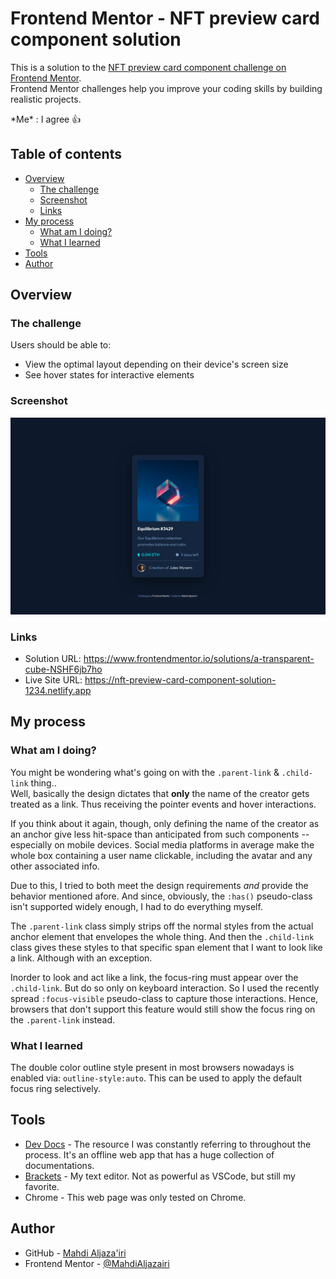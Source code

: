 # Frontend Mentor - NFT preview card component solution

This is a solution to the [NFT preview card component challenge on Frontend Mentor](https://www.frontendmentor.io/challenges/nft-preview-card-component-SbdUL_w0U).  
Frontend Mentor challenges help you improve your coding skills by building realistic projects. 

\*Me\* : I agree 👍

## Table of contents

- [Overview](#overview)
  - [The challenge](#the-challenge)
  - [Screenshot](#screenshot)
  - [Links](#links)
- [My process](#my-process)
  - [What am I doing?](#what-am-i-doing)
  - [What I learned](#what-i-learned)
- [Tools](#tools)
- [Author](#author)

## Overview

### The challenge

Users should be able to:

- View the optimal layout depending on their device's screen size
- See hover states for interactive elements

### Screenshot

![My Fabulous Work!](./screenshot.png)

### Links

- Solution URL: <https://www.frontendmentor.io/solutions/a-transparent-cube-NSHF6jb7ho>
- Live Site URL: <https://nft-preview-card-component-solution-1234.netlify.app>

## My process

### What am I doing?

You might be wondering what's going on with the `.parent-link` & `.child-link` thing..  
Well, basically the design dictates that **only** the name of the creator gets treated as a link. Thus receiving the pointer events and hover interactions.

If you think about it again, though, only defining the name of the creator as an anchor give less hit-space than anticipated from such components --especially on mobile devices. Social media platforms in average make the whole box containing a user name clickable, including the avatar and any other associated info.

Due to this, I tried to both meet the design requirements *and* provide the behavior mentioned afore. And since, obviously, the `:has()` pseudo-class isn't supported widely enough, I had to do everything myself.

The `.parent-link` class simply strips off the normal styles from the actual anchor element that envelopes the whole thing. And then the `.child-link` class gives these styles to that specific span element that I want to look like a link. Although with an exception.

Inorder to look and act like a link, the focus-ring must appear over the `.child-link`. But do so only on keyboard interaction. So I used the recently spread `:focus-visible` pseudo-class to capture those interactions. Hence, browsers that don't support this feature would still show the focus ring on the `.parent-link` instead.

### What I learned

The double color outline style present in most browsers nowadays is enabled via: `outline-style:auto`. This can be used to apply the default focus ring selectively.

## Tools

- [Dev Docs](https://devdocs.io) - The resource I was constantly referring to throughout the process. It's an offline web app that has a huge collection of documentations.
- [Brackets](https://brackets.io) - My text editor. Not as powerful as VSCode, but still my favorite.
- Chrome - This web page was only tested on Chrome. 

## Author

- GitHub - [Mahdi Aljaza'iri](https://github.com/MahdiAljazairi)
- Frontend Mentor - [@MahdiAljazairi](https://www.frontendmentor.io/profile/MahdiAljazairi)
